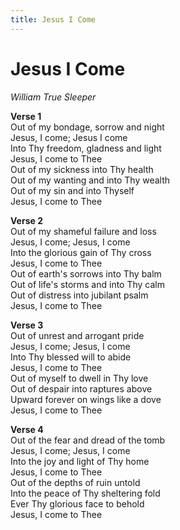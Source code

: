 ```yaml
---
title: Jesus I Come    
---
```


# Jesus I Come    
    
_William True Sleeper_    
    
**Verse 1**    
Out of my bondage, sorrow and night  
Jesus, I come; Jesus I come  
Into Thy freedom, gladness and light  
Jesus, I come to Thee  
Out of my sickness into Thy health  
Out of my wanting and into Thy wealth  
Out of my sin and into Thyself  
Jesus, I come to Thee  
    
**Verse 2**    
Out of my shameful failure and loss  
Jesus, I come; Jesus, I come  
Into the glorious gain of Thy cross  
Jesus, I come to Thee  
Out of earth's sorrows into Thy balm  
Out of life's storms and into Thy calm  
Out of distress into jubilant psalm  
Jesus, I come to Thee  
    
**Verse 3**    
Out of unrest and arrogant pride  
Jesus, I come; Jesus, I come  
Into Thy blessed will to abide  
Jesus, I come to Thee  
Out of myself to dwell in Thy love  
Out of despair into raptures above  
Upward forever on wings like a dove  
Jesus, I come to Thee  
    
**Verse 4**    
Out of the fear and dread of the tomb  
Jesus, I come; Jesus, I come  
Into the joy and light of Thy home  
Jesus, I come to Thee  
Out of the depths of ruin untold  
Into the peace of Thy sheltering fold  
Ever Thy glorious face to behold  
Jesus, I come to Thee  